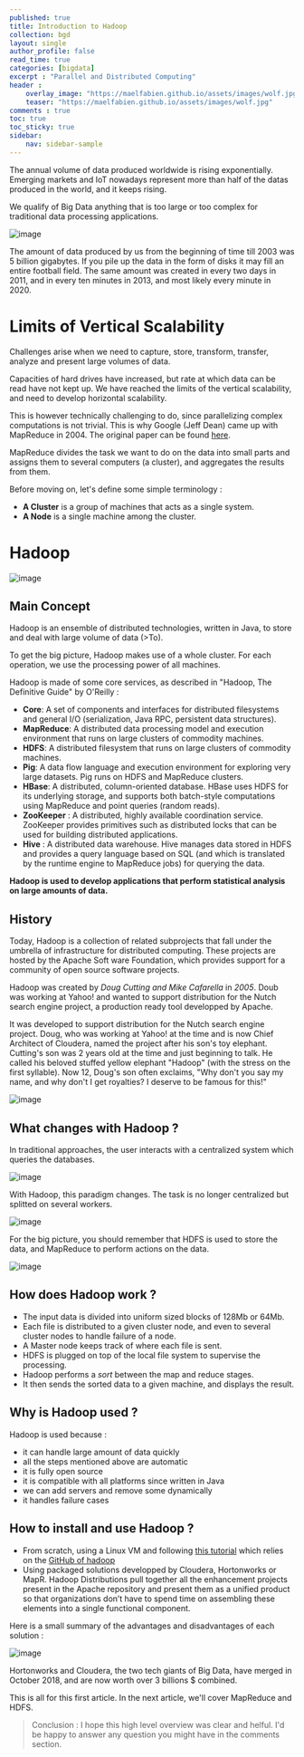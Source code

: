 ```yaml
---
published: true
title: Introduction to Hadoop
collection: bgd
layout: single
author_profile: false
read_time: true
categories: [bigdata]
excerpt : "Parallel and Distributed Computing"
header :
    overlay_image: "https://maelfabien.github.io/assets/images/wolf.jpg"
    teaser: "https://maelfabien.github.io/assets/images/wolf.jpg"
comments : true
toc: true
toc_sticky: true
sidebar:
    nav: sidebar-sample
---
```


The annual volume of data produced worldwide is rising exponentially. Emerging markets and IoT nowadays represent more than half of the datas produced in the world, and it keeps rising.

We qualify of Big Data anything that is too large or too complex for traditional data processing applications.

![image](https://maelfabien.github.io/assets/images/Hadoop/data_vol.png)

The amount of data produced by us from the beginning of time till 2003 was 5 billion gigabytes. If you pile up the data in the form of disks it may fill an entire football field. The same amount was created in every two days in 2011, and in every ten minutes in 2013, and most likely every minute in 2020.

# Limits of Vertical Scalability

Challenges arise when we need to capture, store, transform, transfer, analyze and present large volumes of data.

Capacities of hard drives have increased, but rate at which data can be read have not kept up. We have reached the limits of the vertical scalability, and need to develop horizontal scalability.

This is however technically challenging to do, since parallelizing complex computations is not trivial. This is why Google (Jeff Dean) came up with MapReduce in 2004. The original paper can be found [here](https://static.googleusercontent.com/media/research.google.com/fr//archive/mapreduce-osdi04.pdf).

MapReduce divides the task we want to do on the data into small parts and assigns them to several computers (a cluster), and aggregates the results from them.

Before moving on, let's define some simple terminology :
- **A Cluster** is a group of machines that acts as a single system.
- **A Node** is a single machine among the cluster.

# Hadoop

![image](https://maelfabien.github.io/assets/images/Hadoop/hadoop.jpg)

## Main Concept

Hadoop is an ensemble of distributed technologies, written in Java, to store and deal with large volume of data (>To).

To get the big picture, Hadoop makes use of a whole cluster. For each operation, we use the processing power of all machines.

Hadoop is made of some core services, as described in "Hadoop, The Definitive Guide" by O'Reilly :

- **Core**: A set of components and interfaces for distributed filesystems and general I/O (serialization, Java RPC, persistent data structures).
- **MapReduce**: A distributed data processing model and execution environment that runs on large clusters of commodity machines.
- **HDFS**: A distributed filesystem that runs on large clusters of commodity machines.
- **Pig**: A data flow language and execution environment for exploring very large datasets. Pig runs on HDFS and MapReduce clusters.
- **HBase**: A distributed, column-oriented database. HBase uses HDFS for its underlying storage, and supports both batch-style computations using MapReduce and point queries (random reads).
- **ZooKeeper** : A distributed, highly available coordination service. ZooKeeper provides primitives such as distributed locks that can be used for building distributed applications.
- **Hive** : A distributed data warehouse. Hive manages data stored in HDFS and provides a query language based on SQL (and which is translated by the runtime engine to MapReduce jobs) for querying the data.

**Hadoop is used to develop applications that perform statistical analysis on large amounts of data.**

## History

Today, Hadoop is a collection of related subprojects that fall under the umbrella of infrastructure for distributed computing. These projects are hosted by the Apache Soft ware Foundation, which provides support for a community of open source software projects.

Hadoop was created by *Doug Cutting and Mike Cafarella* in *2005*. Doub was working at Yahoo! and wanted to support distribution for the Nutch search engine project, a production ready tool developped by Apache.

It was developed to support distribution for the Nutch search engine project. Doug, who was working at Yahoo! at the time and is now Chief Architect of Cloudera, named the project after his son's toy elephant. Cutting's son was 2 years old at the time and just beginning to talk. He called his beloved stuffed yellow elephant "Hadoop" (with the stress on the first syllable). Now 12, Doug's son often exclaims, "Why don't you say my name, and why don't I get royalties? I deserve to be famous for this!"

![image](https://maelfabien.github.io/assets/images/Hadoop/cutting.png)

## What changes with Hadoop ?

In traditional approaches, the user interacts with a centralized system which queries the databases.

![image](https://maelfabien.github.io/assets/images/Hadoop/1.png)

With Hadoop, this paradigm changes. The task is no longer centralized but splitted on several workers.

![image](https://maelfabien.github.io/assets/images/Hadoop/2.png)

For the big picture, you should remember that HDFS is used to store the data, and MapReduce to perform actions on the data.

![image](https://maelfabien.github.io/assets/images/Hadoop/3.png)

## How does Hadoop work ?

- The input data is divided into uniform sized blocks of 128Mb or 64Mb.
- Each file is distributed to a given cluster node, and even to several cluster nodes to handle failure of a node.
- A Master node keeps track of where each file is sent.
- HDFS is plugged on top of the local file system to supervise the processing.
- Hadoop performs a *sort* between the map and reduce stages.
- It then sends the sorted data to a given machine, and displays the result.

## Why is Hadoop used ?

Hadoop is used because :
- it can handle large amount of data quickly
- all the steps mentioned above are automatic
- it is fully open source
- it is compatible with all platforms since written in Java
- we can add servers and remove some dynamically 
- it handles failure cases

## How to install and use Hadoop ?

- From scratch, using a Linux VM and following [this tutorial](https://www.tutorialspoint.com/hadoop/hadoop_enviornment_setup.htm) which relies on the [GitHub of hadoop](https://github.com/apache/hadoop)
- Using packaged solutions developped by Cloudera, Hortonworks or MapR. Hadoop Distributions pull together all the enhancement projects present in the Apache repository and present them as a unified product so that organizations don’t have to spend time on assembling these elements into a single functional component.

Here is a small summary of the advantages and disadvantages of each solution :


![image](https://maelfabien.github.io/assets/images/Hadoop/32.png)

Hortonworks and Cloudera, the two tech giants of Big Data, have merged in October 2018, and are now worth over 3 billions $ combined.

This is all for this first article. In the next article, we'll cover MapReduce and HDFS.

> Conclusion : I hope this high level overview was clear and helful. I'd be happy to answer any question you might have in the comments section.
